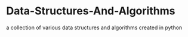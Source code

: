 # Data-Structures-And-Algorithms

a collection of various data structures and algorithms created in python
